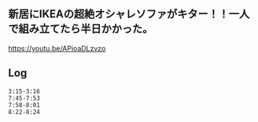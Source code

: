 ## 新居にIKEAの超絶オシャレソファがキター！！一人で組み立てたら半日かかった。
https://youtu.be/APioaDLzvzo

## Log
```
3:15-3:16
7:45-7:53
7:58-8:01
8:22-8:24
```
